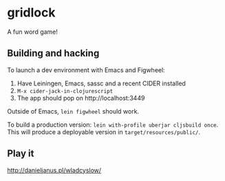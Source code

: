 # gridlock

A fun word game!

## Building and hacking

To launch a dev environment with Emacs and Figwheel:

 1. Have Leiningen, Emacs, sassc and a recent CIDER installed
 2. `M-x cider-jack-in-clojurescript`
 3. The app should pop on http://localhost:3449

Outside of Emacs, `lein figwheel` should work.

To build a production version: `lein with-profile uberjar cljsbuild once`. This will produce a deployable version in `target/resources/public/`.

## Play it

http://danieljanus.pl/wladcyslow/
